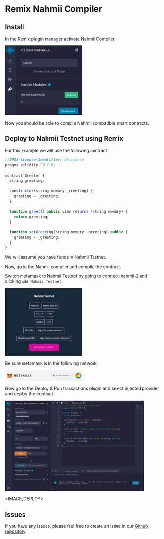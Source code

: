# Remix Nahmii Compiler

<TODO>

## Install

In the Remix plugin manager activate Nahmii Compiler.

<img src="./images/install.png" alt="installing" width="50%"/>

Now you should be able to compile Nahmii compatible smart contracts.

## Deploy to Nahmii Testnet using Remix

For this example we will use the following contract

```javascript
//SPDX-License-Identifier: Unlicense
pragma solidity ^0.7.0;

contract Greeter {
  string greeting;

  constructor(string memory _greeting) {
    greeting = _greeting;
  }

  function greet() public view returns (string memory) {
    return greeting;
  }

  function setGreeting(string memory _greeting) public {
    greeting = _greeting;
  }
}
```

We will assume you have funds in Nahmii Testnet. 

Now, go to the Nahmii compiler and compile the contract.

Switch metamask to Nahmii Testnet by going to [connect-nahmii-2](https://nahmii-community.github.io/connect-nahmii-2/) and clicking `Add Nahmii Testnet`.

<img src="./images/nahmii-testnet.png" alt="nahmii-testnet" width="50%"/>

Be sure metamask is in the following network:

<img src="./images/metamask.png" alt="metamask" width="50%"/>

Now go to the Deploy & Run transactions plugin and select injected provider and deploy the contract.

<img src="./images/injected-provider.png" alt="injected-provider" width="90%"/>

<IMAGE_DEPLOY>

## Issues

If you have any issues, please feel free to create an issue in our [Github repository](https://github.com/Machinalabs/remix-optimism-compiler-plugin/issues).